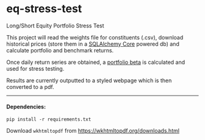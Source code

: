 # eq-stress-test
Long/Short Equity Portfolio Stress Test

This project will read the weights file for constituents (.csv), download historical prices (store them in a [SQLAlchemy Core](http://docs.sqlalchemy.org/en/latest/core/engines.html) powered db) and calculate portfolio and benchmark returns.

Once daily return series are obtained, a [portfolio beta](http://www.investopedia.com/terms/b/beta.asp) is calculated and used for stress testing.

Results are currently outputted to a styled webpage which is then converted to a pdf.

-----

#### Dependencies:

`pip install -r requirements.txt`

Download `wkhtmltopdf` from https://wkhtmltopdf.org/downloads.html
